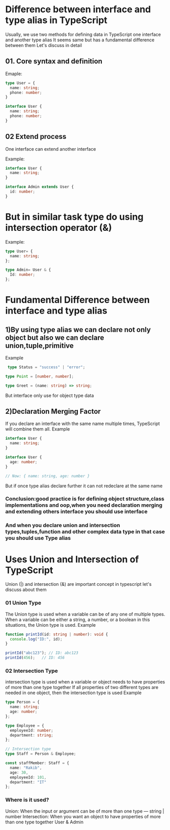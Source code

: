# Difference between interface and type alias in TypeScript

Usually, we use two methods for defining data in TypeScript one interface and another type alias
It seems same but has a fundamental difference between them 
Let's discuss in detail




## 01. Core syntax and definition
Emaple:

```ts 
type User = {
  name: string;
  phone: number;
}

interface User {
  name: string;
  phone: number;
}
```
## 02 Extend process
 One interface can extend another interface

Example:
```ts 
interface User {
  name: string;
}

interface Admin extends User {
  id: number;
}

``` 
# But in similar task type do using intersection operator (&)
Example:
```ts 
type User= {
  name: string;
};

type Admin= User & {
  Id: number;
};
```

# Fundamental Difference between interface and type alias
## 1)By using type alias we can declare not only object but also we can declare union,tuple,primitive
Example
```ts 
 type Status = "success" | "error";

type Point = [number, number];

type Greet = (name: string) => string;
```
But interface only use for object type data

## 2)Declaration Merging Factor
If you declare an interface with the same name multiple times, TypeScript will combine them all.
Example
```ts 
interface User {
  name: string;
}

interface User {
  age: number;
}

// Now: { name: string, age: number }
```

But if once type alias declare further it can not redeclare at the same name

### Conclusion:good practice is for  defining object structure,class implementations and oop,when you need declaration merging and extending others interface you should use interface
### And when you declare union and intersection types,tuples,function and other complex data type in that case you should use Type alias





# Uses Union and Intersection of TypeScript

Union (|) and intersection (&) are important concept in typescript let's discuss about them

### 01 Union Type
The Union type is used when a variable can be of any one of multiple types.
When a variable can be either a string, a number, or a boolean in this situations, the Union type is used.
Example
```ts 
function printId(id: string | number): void {
  console.log("ID:", id);
}

printId("abc123"); // ID: abc123
printId(456);  	// ID: 456
```
### 02 Intersection Type
intersection type is used when a variable or object needs to have properties of more than one type together
If all properties of two different types are needed in one object, then the intersection type is used
Example
```ts 
type Person = {
  name: string;
  age: number;
};

type Employee = {
  employeeId: number;
  department: string;
};

// Intersection type
type Staff = Person & Employee;

const staffMember: Staff = {
  name: "Rakib",
  age: 30,
  employeeId: 101,
  department: "IT"
};
```
### Where is it used?
Union: When the input or argument can be of more than one type —  string | number
Intersection: When you want an object to have properties of more than one type together  User & Admin


